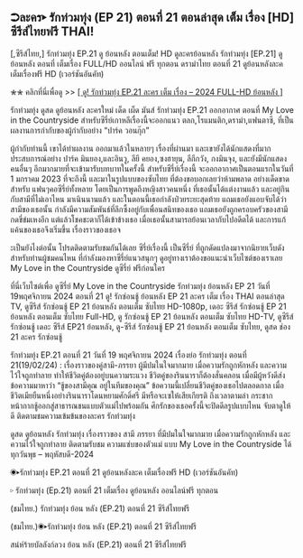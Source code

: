 ## ➲ละคร▸ รักท่วมทุ่ง (EP 21) ตอนที่ 21 ตอนล่าสุด เต็ม เรื่อง [HD] ซีรีส์ไทยฟรี THAI!

[,ซีรีส์ไทย,] รักท่วมทุ่ง EP.21 ดู ย้อนหลัง ตอนเต็ม! HD ดูละครย้อนหลัง รักท่วมทุ่ง [EP.21] ดูย้อนหลัง ตอนที่ เต็มเรื่อง FULL/HD ออนไลน์ ฟรี ทุกตอน ดราม่าไทย ตอนที่ 21 ดูย้อนหลังละค เต็มเรื่องฟรี HD (เวอร์ชันอันคัท)

✮✮ คลิกที่นี่เพื่อดู >> [[ ดู! รักท่วมทุ่ง EP.21 ละคร เต็ม เรื่อง – 2024 FULL-HD ย้อนหลัง ]](https://watch.playmovies.stream/th/tv/244574-1-21/episode-21)

รักท่วมทุ่ง ดูสด ดูย้อนหลัง ละครใหม่ เด็ด เผ็ด มันส์ รักท่วมทุ่ง EP.21 ออกอากาศ ตอนที่ My Love in the Countryside สำหรับซีรี่ย์เกาหลีเรื่องนี้จะออกแนว ตลก,โรแมนติก,ดราม่า,แฟนตาซี, ที่เป็นผลงานการกำกับของผู้กำกับอย่าง “ปาร์ค วอนกุ๊ก” 

ผู้กำกับท่านนี้ เขาได้ทำผลงาน ออกมาแล้วในหลายๆ เรื่องที่ผ่านมา และเขายังได้นักแสดงที่มากประสบการณ์อย่าง ปาร์ค มินยอง,และอินวู, ลียี คยอง,ซงฮายุน, ลีกีกวัง, กงมินจุง, และยังมีนักแสดงคนอื่นๆ อีกมากมายที่จะเข้ามารับบทบาทในครั้งนี้ สำหรับซีรี่ย์เรื่องนี้ จะออกอากาศเป็นตอนแรกในวันที่ 1 มกราคม 2023 ที่จะถึงนี้ และมาในรูปแบบของซับไทย ที่ต้องขอบอกเลยว่าห้ามพลาด อย่างเด็ดขาดสำหรับ แฟนๆคอซีรี่ย์ทั้งหลาย โดยเป็นการพูดถึงหญิงสาวคนหนึ่ง ที่เธอนั้นได้แต่งงานแล้ว และอยู่กินกับสามีที่ไม่เอาไหน มาเนินนานแล้ว และในตอนนี้เธอกำลังป่วยระยะสุดท้าย แถมเธอยังแอบจับได้ว่าสามีของเธอนั้น กำลังมีความสัมพันธ์ที่ลึกซึ้งอยู่กับเพื่อนสนิทของเธอ แถมเธอยังถูกครอบครัวของสามีกดขี่ข่มเหงอีก แต่แล้วโชคชะตาก็ได้เข้าข้างเธอ เมื่อเธอนั้นสามารถย้อนเวลากับไปอดีตได้ และการแก้แค้นของเธอจึงเริ่มขึ้น เรื่องราวของเธอจ

ะเป็นยังไงต่อนั้น โปรดติดตามรับชมกันได้เลย ซีรี่ย์เรื่องนี้ เป็นซีรี่ย์ ที่ถูกดัดแปลงมาจากนิยายเว็บดัง สำหรับท่านผู้ชมคนไหน ที่กำลังมองหาซีรี่ย์แนวสนุกๆ ดูอยู่ทางเราต้องขอแนะนำเว็บไซต์ของเราเลย My Love in the Countryside ดูซีรี่ย์ ฟรีก่อนใคร

ที่นี่เว็บไซต์เพื่อ ดูซีรี่ย์ My Love in the Countryside รักท่วมทุ่ง ย้อนหลัง EP 21 วันที่ 19พฤศจิกายน 2024 ตอนที่ 21 ดู! รักซ่อนชู้ ย้อนหลัง EP 21 ละคร เต็ม เรื่อง THAI ตอนล่าสุด TV, ดูซีรีส์ รักซ่อนชู้ EP 21 ย้อนหลัง ตอนเต็ม ซับไทย HD-1080p, เดอะ ซีรีส์ รักซ่อนชู้ EP 21 ย้อนหลัง ตอนเต็ม ซับไทย Full-HD, ดู รักซ่อนชู้ EP 21 ย้อนหลัง ตอนเต็ม ซับไทย HD-TV, ดูซีรีส์ รักซ่อนชู้ เดอะ ซีรีส์ EP21 ย้อนหลัง, ดู-ซีรีส์ รักซ่อนชู้ EP 21 ย้อนหลัง ตอนเต็ม ซับไทย, ดูสด ช่อง 21 ละคร รักซ่อนชู้

รักท่วมทุ่ง EP.21 ตอนที่ 21 วันที่ 19 พฤศจิกายน 2024 เรื่องย่อ รักท่วมทุ่ง ตอนที่ 21(19/02/24) : เรื่องราวของคู่สามี-ภรรยา ผู้มีปมในใจมากมาย เมื่อความรักถูกหักหลัง และความไว้ใจถูกทำลาย ทำให้ชีวิตคู่ต้องอยู่บนความระแวง ชีวิตคู่ของรินนาราก็ต้องสั่นคลอน เมื่อมีผู้หวังดีส่งข้อความมาหาว่า “ชู้ของสามีคุณ อยู่ในทีมของคุณ” ข้อความนี้เปลี่ยนชีวิตคู่ของเธอไปตลอดกาล เมื่อชีวิตเมียยืนหนึ่งอย่างรินนาราโดนหยามศักดิ์ศรี มีหรือจะเซให้เสียเกียรติ ถึงเวลาตามล่า กระชากหน้ากากชู้ออกสู่สาธารณชนแบบตัวแม่ไปพร้อมกัน ศึกรักของเธอครั้งนี้จะปิดดีลรูปแบบไหน จับตาดูให้ดี ติดตามชมความเข้มข้นของละคร รักท่วมทุ่ง

ดูสด ดูย้อนหลัง รักท่วมทุ่ง เรื่องราวของ สามี ภรรยา ที่มีปมในใจมากมาย เมื่อความรักถูกหักหลัง และความไว้ใจถูกทำลาย ติดตามรับชม ความแซ่บของตัวแม่ แบบ My Love in the Countryside ได้ทุกวันพุธ – พฤหัสบดี-2024

◉▸รักท่วมทุ่ง EP.21 ตอนที่ 21 ดูย้อนหลังละค เต็มเรื่องฟรี HD (เวอร์ชันอันคัท)

▹ รักท่วมทุ่ง (Ep.21) ตอนที่ 21 เต็มเรื่อง ดูย้อนหลัง ออนไลน์ฟรี ทุกตอน

(ชมไทย.) รักท่วมทุ่ง ย้อน หลัง (EP.21) ตอนที่ 21 ซีรีส์ไทยฟรี

(ชมไทย.)◉▸รักท่วมทุ่ง ย้อน หลัง (EP.21) ตอนที่ 21 ซีรีส์ไทยฟรี

สน่ห์ร้ายบัลลังก์ลวง ย้อน หลัง (EP.21) ตอนที่ 21 ซีรีส์ไทยฟรี

